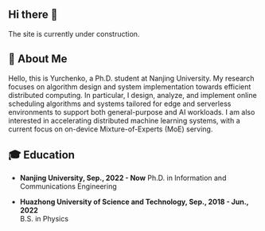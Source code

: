## Hi there 👋

The site is currently under construction.

## 🦖 About Me

Hello, this is Yurchenko, a Ph.D. student at Nanjing University.
My research focuses on algorithm design and system implementation towards efficient distributed computing. In particular, I design, analyze, and implement online scheduling algorithms and systems tailored for edge and serverless environments to support both general-purpose and AI workloads. I am also interested in accelerating distributed machine learning systems, with a current focus on on-device Mixture-of-Experts (MoE) serving.

## 🎓 Education

- **Nanjing University, Sep., 2022 - Now**
  Ph.D. in Information and Communications Engineering

- **Huazhong University of Science and Technology,  Sep., 2018 - Jun., 2022**  
  B.S. in Physics 
  
<!--
**npnothard/npnothard** is a ✨ _special_ ✨ repository because its `README.md` (this file) appears on your GitHub profile.

Here are some ideas to get you started:

- 🔭 I’m currently working on ...
- 🌱 I’m currently learning ...
- 👯 I’m looking to collaborate on ...
- 🤔 I’m looking for help with ...
- 💬 Ask me about ...
- 📫 How to reach me: ...
- 😄 Pronouns: ...
- ⚡ Fun fact: ...
-->
